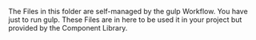 The Files in this folder are self-managed by the gulp Workflow.
You have just to run gulp. These Files are in here to be used it in your project but provided by the Component Library.
